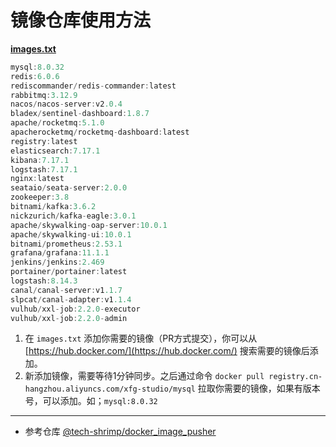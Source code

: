 # 镜像仓库使用方法

[**images.txt**](https://github.com/fuzhengwei/docker-image-pusher/blob/main/images.txt)

```java
mysql:8.0.32
redis:6.0.6
rediscommander/redis-commander:latest
rabbitmq:3.12.9
nacos/nacos-server:v2.0.4
bladex/sentinel-dashboard:1.8.7
apache/rocketmq:5.1.0
apacherocketmq/rocketmq-dashboard:latest
registry:latest
elasticsearch:7.17.1
kibana:7.17.1
logstash:7.17.1
nginx:latest
seataio/seata-server:2.0.0
zookeeper:3.8
bitnami/kafka:3.6.2
nickzurich/kafka-eagle:3.0.1
apache/skywalking-oap-server:10.0.1
apache/skywalking-ui:10.0.1
bitnami/prometheus:2.53.1
grafana/grafana:11.1.1
jenkins/jenkins:2.469
portainer/portainer:latest
logstash:8.14.3
canal/canal-server:v1.1.7
slpcat/canal-adapter:v1.1.4
vulhub/xxl-job:2.2.0-executor
vulhub/xxl-job:2.2.0-admin
```

1. 在 `images.txt` 添加你需要的镜像（PR方式提交），你可以从 [https://hub.docker.com/](https://hub.docker.com/) 搜索需要的镜像后添加。
2. 新添加镜像，需要等待1分钟同步。之后通过命令 `docker pull registry.cn-hangzhou.aliyuncs.com/xfg-studio/mysql` 拉取你需要的镜像，如果有版本号，可以添加。如；`mysql:8.0.32`

---

- 参考仓库 [@tech-shrimp/docker_image_pusher](https://github.com/tech-shrimp/docker_image_pusher)
